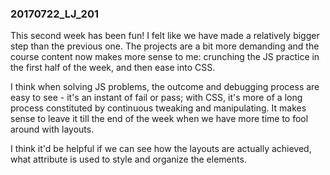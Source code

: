 ### 20170722_LJ_201
This second week has been fun!
I felt like we have made a relatively bigger step than the previous one. The projects are a bit more demanding and the course content now makes more sense to me: crunching the JS practice in the first half of the week, and then ease into CSS.

I think when solving JS problems, the outcome and debugging process are easy to see - it's an instant of fail or pass; with CSS, it's more of a long process constituted by continuous tweaking and manipulating. It makes sense to leave it till the end of the week when we have more time to fool around with layouts.

I think it'd be helpful if we can see how the layouts are actually achieved, what attribute is used to style and organize the elements. 
